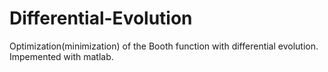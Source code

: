 # Differential-Evolution
Optimization(minimization) of the Booth function with differential evolution.
Impemented with matlab.
